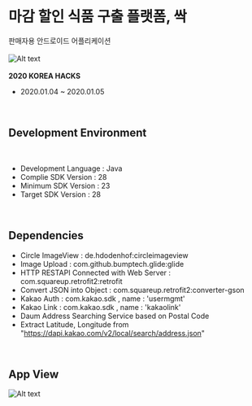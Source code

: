 마감 할인 식품 구출 플랫폼, 싹
================
판매자용 안드로이드 어플리케이션
<br> 
<br> 
![Alt text](Seed/README_resources/app_icon.png)
<br>
<br>
**2020 KOREA HACKS**
  * 2020.01.04 ~ 2020.01.05

<br>

## Development Environment
<br>

* Development Language : Java
* Complie SDK Version : 28
* Minimum SDK Version : 23
* Target SDK Version : 28

<br>

## Dependencies
* Circle ImageView : de.hdodenhof:circleimageview
* Image Upload : com.github.bumptech.glide:glide
* HTTP RESTAPI Connected with Web Server : com.squareup.retrofit2:retrofit
* Convert JSON into Object : com.squareup.retrofit2:converter-gson
* Kakao Auth : com.kakao.sdk , name : 'usermgmt'
* Kakao Link : com.kakao.sdk , name : 'kakaolink'
* Daum Address Searching Service based on Postal Code
* Extract Latitude, Longitude from "https://dapi.kakao.com/v2/local/search/address.json"
<br>

## App View
![Alt text](Seed/README_resources/app_view_seller.jpg)
